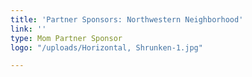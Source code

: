 ```yaml
---
title: 'Partner Sponsors: Northwestern Neighborhood'
link: ''
type: Mom Partner Sponsor
logo: "/uploads/Horizontal, Shrunken-1.jpg"

---
```

